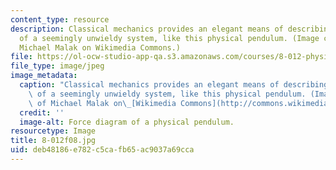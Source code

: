 ```yaml
---
content_type: resource
description: Classical mechanics provides an elegant means of describing the motion
  of a seemingly unwieldy system, like this physical pendulum. (Image courtesy of
  Michael Malak on Wikimedia Commons.)
file: https://ol-ocw-studio-app-qa.s3.amazonaws.com/courses/8-012-physics-i-classical-mechanics-fall-2008/deb48186e782c5cafb65ac9037a69cca_8-012f08.jpg
file_type: image/jpeg
image_metadata:
  caption: "Classical mechanics provides an elegant means of describing the motion\
    \ of a seemingly unwieldy system, like this physical pendulum. (Image courtesy\
    \ of Michael Malak on\_[Wikimedia Commons](http://commons.wikimedia.org/wiki/File:Physical-Pendulum-Labeled-Diagram.png).)"
  credit: ''
  image-alt: Force diagram of a physical pendulum.
resourcetype: Image
title: 8-012f08.jpg
uid: deb48186-e782-c5ca-fb65-ac9037a69cca
---
```

